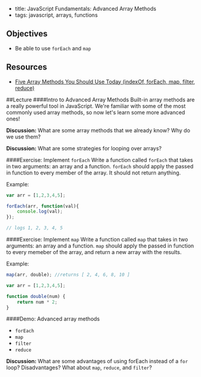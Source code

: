 - title: JavaScript Fundamentals: Advanced Array Methods
- tags: javascript, arrays, functions

## Objectives
* Be able to use `forEach` and `map`

## Resources
- [Five Array Methods You Should Use Today (indexOf, forEach, map, filter, reduce)](http://colintoh.com/blog/5-array-methods-that-you-should-use-today)

##Lecture
####Intro to Advanced Array Methods
Built-in array methods are a really powerful tool in JavaScript. We're familiar with some of the most commonly used array methods, so now let's learn some more advanced ones! 

**Discussion:** What are some array methods that we already know? Why do we use them?

**Discussion:** What are some strategies for looping over arrays?

####Exercise: Implement `forEach`
Write a function called `forEach` that takes in two arguments: an array and a function. `forEach` should apply the passed in function to every member of the array. It should not return anything.

Example:
```javascript
var arr = [1,2,3,4,5];

forEach(arr, function(val){
	console.log(val);
}); 

// logs 1, 2, 3, 4, 5
```

####Exercise: Implement `map`
Write a function called `map` that takes in two arguments: an array and a function. `map` should apply the passed in function to every memeber of the array, and return a new array with the results. 

Example:
```javascript
map(arr, double); //returns [ 2, 4, 6, 8, 10 ]

var arr = [1,2,3,4,5];

function double(num) {
	return num * 2;
}
```

####Demo: Advanced array methods
- `forEach`
- `map`
- `filter`
- `reduce`

**Discussion:** What are some advantages of using forEach instead of a `for` loop? Disadvantages? What about `map`, `reduce`, and `filter`?
```